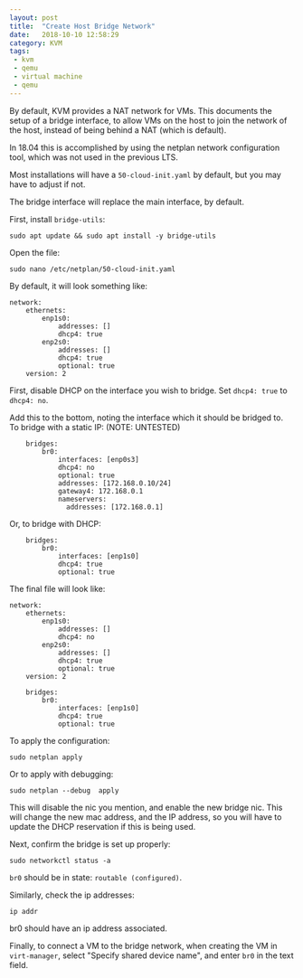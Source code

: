 ```yaml
---
layout: post
title:  "Create Host Bridge Network"
date:   2018-10-10 12:58:29
category: KVM
tags: 
 - kvm
 - qemu
 - virtual machine
 - qemu
---
```



By default, KVM provides a NAT network for VMs. This documents the setup of a
bridge interface, to allow VMs on the  host to join the network of the host,
instead of being behind a NAT (which is default).

In 18.04 this is accomplished by using the netplan network configuration tool,
which was not used in the previous LTS.

Most installations will have a `50-cloud-init.yaml` by default, but you may
have to adjust if not.

The bridge interface will replace the main interface, by default.

First, install `bridge-utils`:

```
sudo apt update && sudo apt install -y bridge-utils 
```

Open the file:

```
sudo nano /etc/netplan/50-cloud-init.yaml
```

By default, it will look something like:
```
network:
    ethernets:
        enp1s0:
            addresses: []
            dhcp4: true
        enp2s0:
            addresses: []
            dhcp4: true
            optional: true
    version: 2
```

First, disable DHCP on the interface you wish to bridge. Set `dhcp4: true` to `dhcp4: no`.

Add this to the bottom, noting the interface which
it should be bridged to. To bridge with a static IP:
(NOTE: UNTESTED)
```
    bridges:
        br0:
            interfaces: [enp0s3]
            dhcp4: no
            optional: true
            addresses: [172.168.0.10/24]
            gateway4: 172.168.0.1
            nameservers:
              addresses: [172.168.0.1]
```

Or, to bridge with DHCP:
```
    bridges:
        br0:
            interfaces: [enp1s0]
            dhcp4: true
            optional: true
```


The final file will look like:
```
network:
    ethernets:
        enp1s0:
            addresses: []
            dhcp4: no   
        enp2s0:
            addresses: []
            dhcp4: true
            optional: true
    version: 2

    bridges:
        br0:
            interfaces: [enp1s0]
            dhcp4: true
            optional: true
```

To apply the configuration:
```
sudo netplan apply
```

Or to apply with debugging:
```
sudo netplan --debug  apply
```

This will disable the nic you mention, and enable the new bridge nic. This will
change the new mac address, and the IP address, so you will have to update the DHCP 
reservation if this is being used.


Next, confirm the bridge is set up properly:
```
sudo networkctl status -a
```

`br0` should be in state: `routable (configured)`.

Similarly, check the ip addresses:
```
ip addr
```

br0 should have an ip address associated.

Finally, to connect a VM to the bridge network, when creating the VM in `virt-manager`,
select "Specify shared device name", and enter `br0` in the text field.
